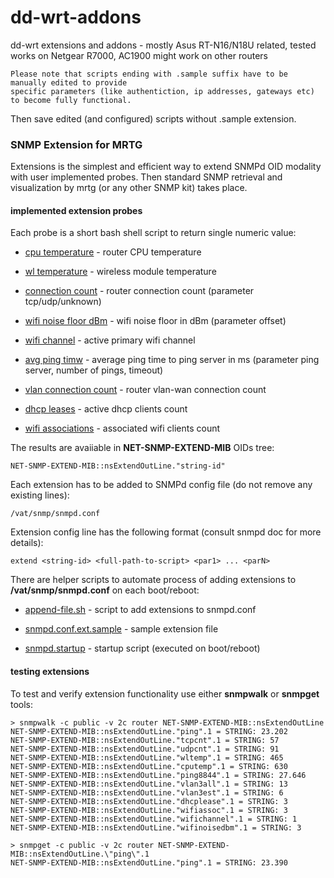 # dd-wrt-addons
dd-wrt extensions and addons - mostly Asus RT-N16/N18U related, tested works on Netgear R7000, AC1900 might work on other routers

    Please note that scripts ending with .sample suffix have to be manually edited to provide
    specific parameters (like authentiction, ip addresses, gateways etc) to become fully functional.
    
Then save edited (and configured) scripts without .sample extension.

### SNMP Extension for MRTG
Extensions is the simplest and efficient way to extend SNMPd OID modality with user implemented probes. 
Then standard SNMP retrieval and visualization by mrtg (or any other SNMP kit) takes place.

#### implemented extension probes
Each probe is a short bash shell script to return single numeric value:

* [cpu temperature](mrtg/jffs/bin/snmp-ext-cpu-temp.sh) - router CPU temperature 

* [wl temperature](mrtg/jffs/bin/snmp-ext-wl-temp.sh.sample) - wireless module temperature

* [connection count](mrtg/jffs/bin/snmp-ext-connection-cnt.sh) - router connection count (parameter tcp/udp/unknown)

* [wifi noise floor dBm](mrtg/jffs/bin/snmp-ext-wifi-noise-dbm.sh) - wifi noise floor in dBm (parameter offset)

* [wifi channel](mrtg/jffs/bin/snmp-ext-wifi-channel.sh) - active primary wifi channel

* [avg ping timw](mrtg/ffs/bin/snmp-ext-ping.sh) - average ping time to ping server in ms (parameter ping server, number of pings, timeout)

* [vlan connection count](mrtg/jffs/bin/snmp-ext-he-con-cnt.sh) - router vlan-wan connection count

* [dhcp leases](mrtg/jffs/bin/snmp-ext-dhcp-clients.sh) - active dhcp clients count

* [wifi associations](mrtg/jffs/bin/snmp-ext-wifi-assoc.sh) - associated wifi clients count

The results are avaiiable in **NET-SNMP-EXTEND-MIB** OIDs tree:

    NET-SNMP-EXTEND-MIB::nsExtendOutLine."string-id"

Each extension has to be added to SNMPd config file (do not remove any existing lines):
    
    /vat/snmp/snmpd.conf
    
Extension config line has the following format (consult snmpd doc for more details):

    extend <string-id> <full-path-to-script> <par1> ... <parN>

There are helper scripts to automate process of adding extensions to **/vat/snmp/snmpd.conf** on each boot/reboot:

* [append-file.sh](mrtg/jffs/bin/append-file.sh) - script to add extensions to snmpd.conf

* [snmpd.conf.ext.sample](mrtg/jffs/etc/config/snmpd.conf.ext.sample) - sample extension file

* [snmpd.startup](mrtg/jffs/etc/config/snmpd.startup) - startup script (executed on boot/reboot)

#### testing extensions
To test and verify extension functionality use either **snmpwalk** or **snmpget** tools:

    > snmpwalk -c public -v 2c router NET-SNMP-EXTEND-MIB::nsExtendOutLine
    NET-SNMP-EXTEND-MIB::nsExtendOutLine."ping".1 = STRING: 23.202
    NET-SNMP-EXTEND-MIB::nsExtendOutLine."tcpcnt".1 = STRING: 57
    NET-SNMP-EXTEND-MIB::nsExtendOutLine."udpcnt".1 = STRING: 91
    NET-SNMP-EXTEND-MIB::nsExtendOutLine."wltemp".1 = STRING: 465
    NET-SNMP-EXTEND-MIB::nsExtendOutLine."cputemp".1 = STRING: 630
    NET-SNMP-EXTEND-MIB::nsExtendOutLine."ping8844".1 = STRING: 27.646
    NET-SNMP-EXTEND-MIB::nsExtendOutLine."vlan3all".1 = STRING: 13
    NET-SNMP-EXTEND-MIB::nsExtendOutLine."vlan3est".1 = STRING: 6
    NET-SNMP-EXTEND-MIB::nsExtendOutLine."dhcplease".1 = STRING: 3
    NET-SNMP-EXTEND-MIB::nsExtendOutLine."wifiassoc".1 = STRING: 3
    NET-SNMP-EXTEND-MIB::nsExtendOutLine."wifichannel".1 = STRING: 1
    NET-SNMP-EXTEND-MIB::nsExtendOutLine."wifinoisedbm".1 = STRING: 3

    > snmpget -c public -v 2c router NET-SNMP-EXTEND-MIB::nsExtendOutLine.\"ping\".1
    NET-SNMP-EXTEND-MIB::nsExtendOutLine."ping".1 = STRING: 23.390
